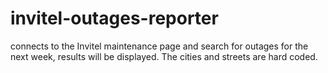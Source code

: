 # invitel-outages-reporter
connects to the Invitel maintenance page and search for outages for the next week, results will be displayed. The cities and streets are hard coded.
